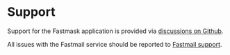 # Support

Support for the Fastmask application is provided via [discussions on Github](https://github.com/fastmask/fastmask/discussions).

All issues with the Fastmail service should be reported to [Fastmail support](https://www.fastmail.help).
